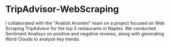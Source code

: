 # TripAdvisor-WebScraping
I collaborated with the "Analisti Anonimi" team on a project focused on Web Scraping TripAdvisor for the top 5 restaurants in Naples. We conducted Sentiment Analisys on positive and negative reviews, along with generating Word Clouds to analyze key trends.
